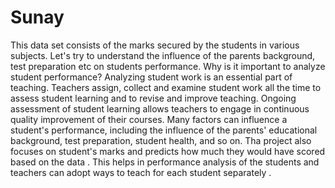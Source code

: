 # Sunay
This data set consists of the marks secured by the students in various subjects. 
Let's try to understand the influence of the parents background, test preparation etc on students performance.
Why is it important to analyze student performance? 
Analyzing student work is an essential part of teaching. Teachers assign, collect and examine student work all the time to assess student learning and to revise and improve teaching. 
Ongoing assessment of student learning allows teachers to engage in continuous quality improvement of their courses. Many factors can influence a student's performance, 
including the influence of the parents' educational background, test preparation, student health, and so on.
Tha project also focuses on student's marks and predicts how much they would have scored based on the data . 
This helps in performance analysis of the students and teachers can adopt ways to teach for each student separately . 
